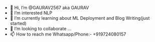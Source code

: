 - 👋 Hi, I’m @GAURAV2567 aka GAURAV
- 👀 I’m interested NLP 
- 🌱 I’m currently learning about ML Deployment and Blog Writing(just started)
- 💞️ I’m looking to collaborate ...
- 📫 How to reach me Whatsapp/Phone:- +919724080157

<!---
GAURAV2567/GAURAV2567 is a ✨ special ✨ repository because its `README.md` (this file) appears on your GitHub profile.
You can click the Preview link to take a look at your changes.
--->
